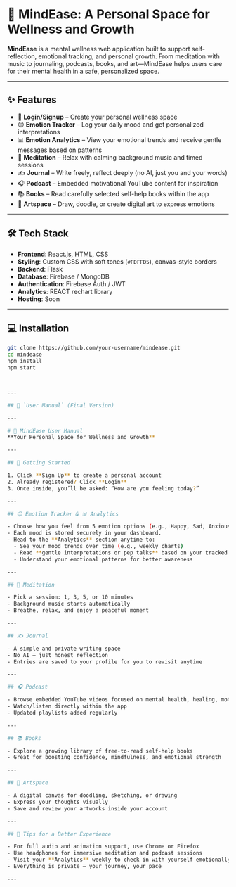 # 🌿 MindEase: A Personal Space for Wellness and Growth

**MindEase** is a mental wellness web application built to support self-reflection, emotional tracking, and personal growth. From meditation with music to journaling, podcasts, books, and art—MindEase helps users care for their mental health in a safe, personalized space.

---

## ✨ Features

- 🔐 **Login/Signup** – Create your personal wellness space
- 😊 **Emotion Tracker** – Log your daily mood and get personalized interpretations
- 📊 **Emotion Analytics** – View your emotional trends and receive gentle messages based on patterns
- 🧘 **Meditation** – Relax with calming background music and timed sessions
- ✍️ **Journal** – Write freely, reflect deeply (no AI, just you and your words)
- 🎧 **Podcast** – Embedded motivational YouTube content for inspiration
- 📚 **Books** – Read carefully selected self-help books within the app
- 🎨 **Artspace** – Draw, doodle, or create digital art to express emotions

---

## 🛠 Tech Stack

- **Frontend**: React.js, HTML, CSS
- **Styling**: Custom CSS with soft tones (`#FDFFD5`), canvas-style borders
- **Backend**: Flask
- **Database**: Firebase / MongoDB
- **Authentication**: Firebase Auth / JWT
- **Analytics**: REACT rechart library
- **Hosting**: Soon

---

## 💻 Installation

```bash
git clone https://github.com/your-username/mindease.git
cd mindease
npm install
npm start



---

## 📘 `User Manual` (Final Version)

---

# 🌿 MindEase User Manual  
**Your Personal Space for Wellness and Growth**

---

## 🔐 Getting Started

1. Click **Sign Up** to create a personal account
2. Already registered? Click **Login**
3. Once inside, you’ll be asked: “How are you feeling today?”

---

## 😊 Emotion Tracker & 📊 Analytics

- Choose how you feel from 5 emotion options (e.g., Happy, Sad, Anxious, Angry, Calm).
- Each mood is stored securely in your dashboard.
- Head to the **Analytics** section anytime to:
  - See your mood trends over time (e.g., weekly charts)
  - Read **gentle interpretations or pep talks** based on your tracked emotions
  - Understand your emotional patterns for better awareness

---

## 🧘 Meditation

- Pick a session: 1, 3, 5, or 10 minutes
- Background music starts automatically
- Breathe, relax, and enjoy a peaceful moment

---

## ✍️ Journal

- A simple and private writing space
- No AI – just honest reflection
- Entries are saved to your profile for you to revisit anytime

---

## 🎧 Podcast

- Browse embedded YouTube videos focused on mental health, healing, motivation
- Watch/listen directly within the app
- Updated playlists added regularly

---

## 📚 Books

- Explore a growing library of free-to-read self-help books
- Great for boosting confidence, mindfulness, and emotional strength

---

## 🎨 Artspace

- A digital canvas for doodling, sketching, or drawing
- Express your thoughts visually
- Save and review your artworks inside your account

---

## 🧾 Tips for a Better Experience

- For full audio and animation support, use Chrome or Firefox
- Use headphones for immersive meditation and podcast sessions
- Visit your **Analytics** weekly to check in with yourself emotionally
- Everything is private — your journey, your pace

---


